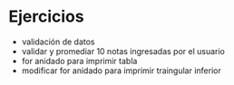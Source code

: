 # Ejercicios
- validación de datos
- validar y promediar 10 notas ingresadas por el usuario
- for anidado para imprimir tabla
- modificar for anidado para imprimir traingular inferior
